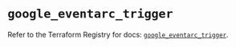 # `google_eventarc_trigger`

Refer to the Terraform Registry for docs: [`google_eventarc_trigger`](https://registry.terraform.io/providers/hashicorp/google/6.19.0/docs/resources/eventarc_trigger).
